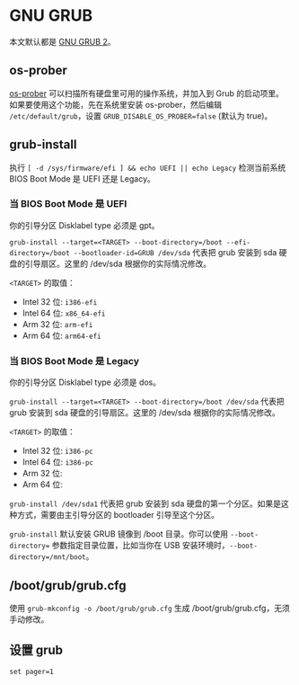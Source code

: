 # GNU GRUB

本文默认都是 [GNU GRUB 2](https://www.gnu.org/software/grub/)。

## os-prober

[os-prober](https://github.com/campadrenalin/os-prober) 可以扫描所有硬盘里可用的操作系统，并加入到 Grub 的启动项里。
如果要使用这个功能，先在系统里安装 os-prober，然后编辑 `/etc/default/grub`，设置 `GRUB_DISABLE_OS_PROBER=false` (默认为 true)。

## grub-install

执行 `[ -d /sys/firmware/efi ] && echo UEFI || echo Legacy` 检测当前系统 BIOS Boot Mode 是 UEFI 还是 Legacy。

### 当 BIOS Boot Mode 是 UEFI

你的引导分区 Disklabel type 必须是 gpt。

`grub-install --target=<TARGET> --boot-directory=/boot --efi-directory=/boot --bootloader-id=GRUB /dev/sda` 代表把 grub 安装到 sda 硬盘的引导扇区。这里的 /dev/sda 根据你的实际情况修改。

`<TARGET>` 的取值：
- Intel 32 位: `i386-efi`
- Intel 64 位: `x86_64-efi`
- Arm 32 位: `arm-efi`
- Arm 64 位: `arm64-efi`

### 当 BIOS Boot Mode 是 Legacy

你的引导分区 Disklabel type 必须是 dos。

`grub-install --target=<TARGET> --boot-directory=/boot /dev/sda` 代表把 grub 安装到 sda 硬盘的引导扇区。这里的 /dev/sda 根据你的实际情况修改。

`<TARGET>` 的取值：
- Intel 32 位: `i386-pc`
- Intel 64 位: `i386-pc`
- Arm 32 位:
- Arm 64 位:

`grub-install /dev/sda1` 代表把 grub 安装到 sda 硬盘的第一个分区。如果是这种方式，需要由主引导分区的 bootloader 引导至这个分区。

`grub-install` 默认安装 GRUB 镜像到 /boot 目录。你可以使用 `--boot-directory=` 参数指定目录位置，比如当你在 USB 安装环境时，`--boot-directory=/mnt/boot`。

## /boot/grub/grub.cfg

使用 `grub-mkconfig -o /boot/grub/grub.cfg` 生成 /boot/grub/grub.cfg，无须手动修改。

## 设置 grub

```
set pager=1
```

